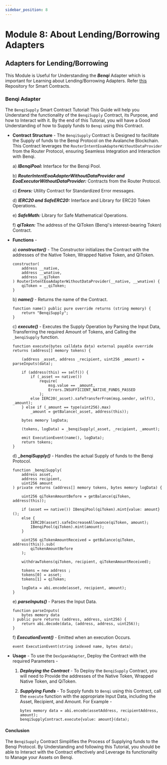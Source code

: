 ```yaml
---
sidebar_position: 8
---
```


# Module 8: About Lending/Borrowing Adapters

## Adapters for Lending/Borrowing

This Module is Useful for Understanding the ***Benqi*** Adapter which is important for Learning about Lending/Borrowing Adapters. Refer [this](https://github.com/router-protocol/router-intents-eoa-adapters/tree/main/evm/contracts/intent-adapters/lending-borrowing) Repository for Smart Contracts.

### Benqi Adapter

The `BenqiSupply` Smart Contract Tutorial! This Guide will help you Understand the functionality of the `BenqiSupply` Contract, its Purpose, and how to Interact with it. By the end of this Tutorial, you will have a Good Understanding of how to Supply funds to `Benqi` using this Contract.

- **Contract Structure** - The `BenqiSupply` Contract is Designed to facilitate the Supply of funds to the Benqi Protocol on the Avalanche Blockchain. This Contract leverages the `RouterIntentEoaAdapterWithoutDataProvider` from the Router Protocol, ensuring Seamless Integration and Interaction with Benqi.

  a) ***IBenqiPool:*** Interface for the Benqi Pool.

  b) ***RouterIntentEoaAdapterWithoutDataProvider and EoaExecutorWithoutDataProvider:*** Contracts from the Router Protocol.

  c) ***Errors:*** Utility Contract for Standardized Error messages.

  d) ***IERC20 and SafeERC20:*** Interface and Library for ERC20 Token Operations.

  e) ***SafeMath:*** Library for Safe Mathematical Operations.

  f) ***qiToken:*** The address of the QiToken (Benqi's interest-bearing Token) Contract.

- **Functions** - 

    a) ***constructor()*** - The Constructor initializes the Contract with the addresses of the Native Token, Wrapped Native Token, and QiToken.

    ```sol
    constructor(
        address __native,
        address __wnative,
        address __qiToken
    ) RouterIntentEoaAdapterWithoutDataProvider(__native, __wnative) {
        qiToken = __qiToken;
    }
    ```

    b) ***name()*** - Returns the name of the Contract.

    ```sol
    function name() public pure override returns (string memory) {
        return "BenqiSupply";
    }
    ```

    c) ***execute()*** - Executes the Supply Operation by Parsing the Input Data, Transferring the required Amount of Tokens, and Calling the `_benqiSupply` function.

    ```sol
    function execute(bytes calldata data) external payable override returns (address[] memory tokens) {

        (address _asset, address _recipient, uint256 _amount) = parseInputs(data);

        if (address(this) == self()) {
            if (_asset == native())
                require(
                    msg.value == _amount,
                    Errors.INSUFFICIENT_NATIVE_FUNDS_PASSED
                );
            else IERC20(_asset).safeTransferFrom(msg.sender, self(), _amount);
        } else if (_amount == type(uint256).max)
            _amount = getBalance(_asset, address(this));

        bytes memory logData;

        (tokens, logData) = _benqiSupply(_asset, _recipient, _amount);

        emit ExecutionEvent(name(), logData);
        return tokens;
    }
    ```

    d) ***_benqiSupply()*** - Handles the actual Supply of funds to the Benqi Protocol.

    ```sol
    function _benqiSupply(
        address asset,
        address recipient,
        uint256 amount
    ) private returns (address[] memory tokens, bytes memory logData) {

        uint256 qiTokenAmountBefore = getBalance(qiToken, address(this));

        if (asset == native()) IBenqiPool(qiToken).mint{value: amount}();
        else {
            IERC20(asset).safeIncreaseAllowance(qiToken, amount);
            IBenqiPool(qiToken).mint(amount);
        }

        uint256 qiTokenAmountReceived = getBalance(qiToken, address(this)).sub(
            qiTokenAmountBefore
        );

        withdrawTokens(qiToken, recipient, qiTokenAmountReceived);

        tokens = new address ;
        tokens[0] = asset;
        tokens[1] = qiToken;

        logData = abi.encode(asset, recipient, amount);
    }
    ```

    e) ***parseInputs()*** - Parses the Input Data.

    ```sol
    function parseInputs(
        bytes memory data
    ) public pure returns (address, address, uint256) {
        return abi.decode(data, (address, address, uint256));
    }
    ```

    f) ***ExecutionEvent()*** - Emitted when an execution Occurs.

    ```sol
    event ExecutionEvent(string indexed name, bytes data);
    ```

- **Usage** - To use the `DexSpanAdapter`, Deploy the Contract with the required Parameters -     

    1. ***Deploying the Contract*** - To Deploy the `BenqiSupply` Contract, you will need to Provide the addresses of the Native Token, Wrapped Native Token, and QiToken.
   
    2. ***Supplying Funds*** - To Supply funds to `Benqi` using this Contract, call the `execute` function with the appropriate Input Data, including the Asset, Recipient, and Amount. For Example -

        ```sol
        bytes memory data = abi.encode(assetAddress, recipientAddress, amount);
        benqiSupplyContract.execute{value: amount}(data);
        ```

#### Conclusion

The `BenqiSupply` Contract Simplifies the Process of Supplying funds to the Benqi Protocol. By Understanding and following this Tutorial, you should be able to Interact with the Contract effectively and Leverage its functionality to Manage your Assets on Benqi.
